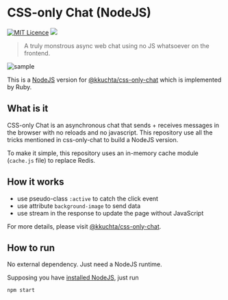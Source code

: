 # CSS-only Chat (NodeJS)

[![MIT Licence](https://badges.frapsoft.com/os/mit/mit.svg?v=103)](https://opensource.org/licenses/mit-license.php) ![](https://img.shields.io/static/v1.svg?label=have&message=fun&color=orange)

> A truly monstrous async web chat using no JS whatsoever on the frontend.

![sample](./sample.gif)

This is a [NodeJS](https://nodejs.org) version for [@kkuchta/css-only-chat](https://github.com/kkuchta/css-only-chat) which is implemented by Ruby.

## What is it

CSS-only Chat is an asynchronous chat that sends + receives messages in the browser with no reloads and no javascript. This repository use all the tricks mentioned in css-only-chat to build a NodeJS version.

To make it simple, this repository uses an in-memory cache module (`cache.js` file) to replace Redis.

## How it works

- use pseudo-class `:active` to catch the click event
- use attribute `background-image` to send data
- use stream in the response to update the page without JavaScript

For more details, please visit [@kkuchta/css-only-chat](https://github.com/kkuchta/css-only-chat).

## How to run

No external dependency. Just need a NodeJS runtime.

Supposing you have [installed NodeJS](https://nodejs.org/en/download/), just run

```bash
npm start
```
